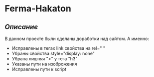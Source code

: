 # Ferma-Hakaton

## _Описание_
В данном проекте были сделаны доработки над сайтом.
А именно:
- Исправлены в тегах link свойства на rel=" "
- Убраны свойства style="display: none"
- Убрана лишняя "<" у тега "h3"
- Указаны пути на изоброжения 
- Исправлены пути к script 